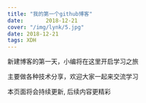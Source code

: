 ```yaml
---
title: "我的第一个github博客"
date:       2018-12-21
cover: "/img/lynk/5.jpg"
date: 2018-12-21 
tags: XDH  
---
```


新建博客的第一天，小编将在这里开启学习之旅

主要做各种技术分享，欢迎大家一起来交流学习

本页面将会持续更新, 后续内容更精彩

